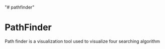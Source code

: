 "# pathfinder" 
# PathFinder
Path finder is a visualization tool used to visualize four searching algorithm

